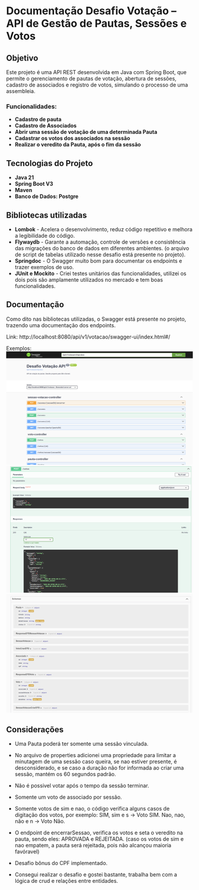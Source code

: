 # Documentação Desafio Votação – API de Gestão de Pautas, Sessões e Votos

## Objetivo

Este projeto é uma API REST desenvolvida em Java com Spring Boot, que permite o gerenciamento de pautas de votação, abertura de sessões, cadastro de associados e registro de votos, simulando o processo de uma assembleia.

### Funcionalidades:
- **Cadastro de pauta**
- **Cadastro de Associados**
- **Abrir uma sessão de votação de uma determinada Pauta**
- **Cadastrar os votos dos associados na sessão**
- **Realizar o veredito da Pauta, após o fim da sessão**

## Tecnologias do Projeto
- **Java 21**
- **Spring Boot V3**
- **Maven**
- **Banco de Dados: Postgre**

## Bibliotecas utilizadas
- **Lombok** - Acelera o desenvolvimento, reduz código repetitivo e melhora a legibilidade do código.
- **Flywaydb** - Garante a automação, controle de versões e consistência das migrações do banco de dados em diferentes ambientes. (o arquivo de script de tabelas utilizado nesse desafio está presente no projeto).
- **Springdoc** - O Swagger muito bom para documentar os endpoints e trazer exemplos de uso.
- **JUnit e Mockito** - Criei testes unitários das funcionalidades, utilizei os dois pois são amplamente utilizados no mercado e tem boas funcionalidades.

## Documentação

Como dito nas bibliotecas utilizadas, o Swagger está presente no projeto, trazendo uma documentação dos endpoints.

Link: http://localhost:8080/api/v1/votacao/swagger-ui/index.html#/

Exemplos:
![img.png](img.png)
![img_1.png](img_1.png)
![img_2.png](img_2.png)

## Considerações 

- Uma Pauta poderá ter somente uma sessão vinculada.

- No arquivo de properties adicionei uma propriedade para limitar a minutagem de uma sessão caso queira, se nao estiver presente, é desconsiderado, e se caso a duração não for informada ao criar uma sessão, mantém os 60 segundos padrão.

- Não é possivel votar após o tempo da sessão terminar.

- Somente um voto de associado por sessão.

- Somente votos de sim e nao, o código verifica alguns casos de digitação dos votos, por exemplo: SIM, sim e s -> Voto SIM. Nao, nao, não e n -> Voto Não.

- O endpoint de encerrarSessao, verifica os votos e seta o veredito na pauta, sendo eles: APROVADA e REJEITADA. (caso os votos de sim e nao empatem, a pauta será rejeitada, pois não alcançou maioria favóravel)

- Desafio bônus do CPF implementado.

- Consegui realizar o desafio e gostei bastante, trabalha bem com a lógica de crud e relações entre entidades. 